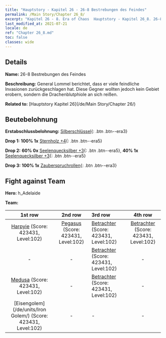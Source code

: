 ```yaml
---
title: "Hauptstory - Kapitel 26 - 26-8 Bestrebungen des Feindes"
permalink: /Main Story/Chapter 26_8/
excerpt: "Kapitel 26 - 8. Era of Chaos  Hauptstory - Kapitel 26_8. 26-8 Bestrebungen des Feindes"
last_modified_at: 2021-07-21
locale: de
ref: "Chapter 26_8.md"
toc: false
classes: wide
---
```


## Details

 **Name:** 26-8 Bestrebungen des Feindes

 **Beschreibung:** General Lommel berichtet, dass er viele feindliche Invasionen zurückgeschlagen hat. Diese Gegner wollten jedoch kein Gebiet erobern, sondern die Drachenblutphiole an sich reißen.

 **Related to:** [Hauptstory Kapitel 26](/de/Main Story/Chapter 26/)

## Beutebelohnung

 **Erstabschlussbelohnung:** [Silberschlüssel](/ItemsDE/con_693/){: .btn .btn--era3}

 **Drop 1:** **100% 1x** [Sternholz +4](/ItemsDE/mat_90/){: .btn .btn--era5}

 **Drop 2:** **60% 0x** [Seelenquecksilber +3](/ItemsDE/mat_84/){: .btn .btn--era5}, **40% 1x** [Seelenquecksilber +3](/ItemsDE/mat_84/){: .btn .btn--era5}

 **Drop 3:** **100% 1x** [Zauberspruchrollen](/ItemsDE/con_694/){: .btn .btn--era3}


## Fight against Team
 **Hero:** h_Adelaide

 **Team:**


  | 1st row | 2nd row | 3rd row | 4th row |
  |:----:|:----:|:----|:----:|
  | [Harpyie](/de/units/Harpy/) (Score: 423431, Level:102)  | [Pegasus](/de/units/Pegasus/) (Score: 423431, Level:102)  | [Betrachter](/de/units/Beholder/) (Score: 423431, Level:102)  | [Betrachter](/de/units/Beholder/) (Score: 423431, Level:102)  |
  | - | - | [Betrachter](/de/units/Beholder/) (Score: 423431, Level:102)  | - |
  | [Medusa](/de/units/Medusa/) (Score: 423431, Level:102)  | - | [Betrachter](/de/units/Beholder/) (Score: 423431, Level:102)  | - |
  | [Eisengolem](/de/units/Iron Golem/) (Score: 423431, Level:102)  | - | - | - |


